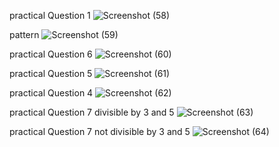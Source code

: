 practical Question 1 
![Screenshot (58)](https://github.com/krimisha-bhanderi/practical-exam-2023/assets/131655711/df32a957-2bc2-4252-a710-956f44af1998)

pattern 
![Screenshot (59)](https://github.com/krimisha-bhanderi/practical-exam-2023/assets/131655711/adfedc76-957c-4f50-9dc6-b4b0b2be8f51)

practical Question 6
![Screenshot (60)](https://github.com/krimisha-bhanderi/practical-exam-2023/assets/131655711/58c15337-69fc-47a9-abec-153f82411dd8)

practical Question 5
![Screenshot (61)](https://github.com/krimisha-bhanderi/practical-exam-2023/assets/131655711/9c0857a3-4841-462f-9fd8-d6efef02b4ee)

practical Question 4
![Screenshot (62)](https://github.com/krimisha-bhanderi/practical-exam-2023/assets/131655711/f655607e-0818-4f49-a68a-d6dcac078bda)

practical Question 7 divisible by 3 and 5
![Screenshot (63)](https://github.com/krimisha-bhanderi/practical-exam-2023/assets/131655711/e6a83364-00b5-4ae9-b303-0ef3a62d645f)

practical Question 7 not  divisible by 3 and 5
![Screenshot (64)](https://github.com/krimisha-bhanderi/practical-exam-2023/assets/131655711/b0b1cde6-9e0e-4a5f-a998-a37a6c3d3ef8)
